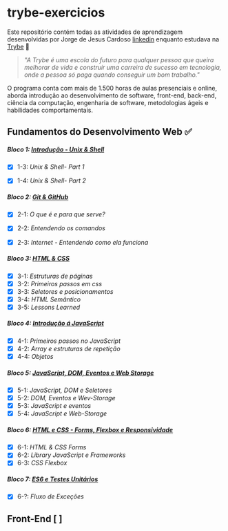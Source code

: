 # trybe-exercicios


Este repositório contém todas as atividades de aprendizagem desenvolvidas por Jorge de Jesus Cardoso [linkedin](https://www.linkedin.com/in/jorgejesuscardoso) enquanto estudava na [Trybe](https://www.betrybe.com/) 🚀


> _"A Trybe é uma escola do futuro para qualquer pessoa que queira melhorar de vida e construir uma carreira de sucesso em tecnologia, onde a pessoa só paga quando conseguir um bom trabalho."_


O programa conta com mais de 1.500 horas de aulas presenciais e online, aborda introdução ao desenvolvimento de software, front-end, back-end, ciência da computação, engenharia de software, metodologias ágeis e habilidades comportamentais.

## Fundamentos do Desenvolvimento Web ✅

##### Bloco 1: [Introdução - Unix & Shell](https://github.com/jorgejesuscardoso/trybe-exercicios/tree/main/fundamentos/secao-01-unix-shell-e-git)


- [x] 1-3: _Unix & Shell- Part 1_

- [x] 1-4: _Unix & Shell- Part 2_


##### Bloco 2: [Git & GitHub](https://github.com/jorgejesuscardoso/trybe-exercicios/tree/main/fundamentos/secao-02-introducao-a-html-e-css)


- [x] 2-1: _O que é e para que serve?_

- [x] 2-2: _Entendendo os comandos_

- [x] 2-3: _Internet - Entendendo como ela funciona_


##### Bloco 3: [HTML & CSS](https://github.com/jorgejesuscardoso/trybe-exercicios/tree/main/fundamentos/secao-02-introducao-a-html-e-css/dia-01-html-e-css-estruturas-de-pagina)
 

 - [x] 3-1: _Estruturas de páginas_
 - [x] 3-2: _Primeiros passos em css_
 - [x] 3-3: _Seletores e posicionamentos_
 - [x] 3-4: _HTML Semântico_
 - [x] 3-5: _Lessons Learned_

##### Bloco 4: [Introdução á JavaScript](https://github.com/jorgejesuscardoso/trybe-exercicios/tree/main/01-fundamentos/1%C2%BA%20-Periodo-fundamentos/secao-03-introducao-a-JavaScript)
- [x] 4-1: _Primeiros passos no JavaScript_
- [x] 4-2: _Array e estruturas de repetição_
- [x] 4-4: _Objetos_

##### Bloco 5: [JavaScript, DOM, Eventos e Web Storage](https://github.com/jorgejesuscardoso/trybe-exercicios/tree/main/01-fundamentos/1%C2%BA%20-Periodo-fundamentos/secao-04-JavaScript-DOM-Eventos-e-Web-Storage)
- [x] 5-1: _JavaScript, DOM e Seletores_
- [x] 5-2: _DOM, Eventos e Wev-Storage_
- [x] 5-3: _JavaScript e eventos_
- [x] 5-4: _JavaScript e Web-Storage_

 ##### Bloco 6: [HTML e CSS - Forms, Flexbox e Responsividade](https://github.com/jorgejesuscardoso/trybe-exercicios/tree/main/01-fundamentos/2%C2%BA-Periodo-fundamentos)
 - [x] 6-1: _HTML & CSS Forms_
 - [x] 6-2: _Library JavaScript e Frameworks_
 - [x] 6-3: _CSS Flexbox_ 

##### Bloco 7: [ES6 e Testes Unitários](https://github.com/jorgejesuscardoso/trybe-exercicios/tree/main/01-fundamentos/2%C2%BA-Periodo-fundamentos/6-Introducao-a-JavaScript-ES6-e-Testes-Unitarios/dia-01-Fluxo-de-esce%C3%A7%C3%B5es)

- [x] 6-?: _Fluxo de Exceções_



## Front-End [ ]
